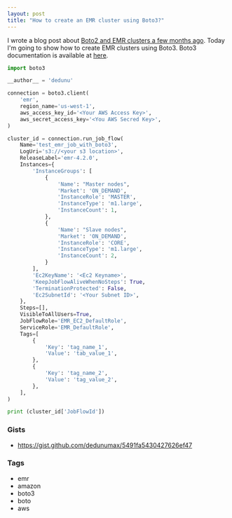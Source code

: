 ```yaml
---
layout: post
title: "How to create an EMR cluster using Boto3?"
---
```


I wrote a blog post about [Boto2 and EMR clusters a few months ago](2016-01-05-how-to-specify-releaselabel-for-emr.md). Today I'm going to show how to create EMR clusters using Boto3. Boto3 documentation is available at [here](https://boto3.amazonaws.com/v1/documentation/api/latest/index.html).

```python
import boto3

__author__ = 'dedunu'

connection = boto3.client(
    'emr',
    region_name='us-west-1',
    aws_access_key_id='<Your AWS Access Key>',
    aws_secret_access_key='<You AWS Secred Key>',
)

cluster_id = connection.run_job_flow(
    Name='test_emr_job_with_boto3',
    LogUri='s3://<your s3 location>',
    ReleaseLabel='emr-4.2.0',
    Instances={
        'InstanceGroups': [
            {
                'Name': "Master nodes",
                'Market': 'ON_DEMAND',
                'InstanceRole': 'MASTER',
                'InstanceType': 'm1.large',
                'InstanceCount': 1,
            },
            {
                'Name': "Slave nodes",
                'Market': 'ON_DEMAND',
                'InstanceRole': 'CORE',
                'InstanceType': 'm1.large',
                'InstanceCount': 2,
            }
        ],
        'Ec2KeyName': '<Ec2 Keyname>',
        'KeepJobFlowAliveWhenNoSteps': True,
        'TerminationProtected': False,
        'Ec2SubnetId': '<Your Subnet ID>',
    },
    Steps=[],
    VisibleToAllUsers=True,
    JobFlowRole='EMR_EC2_DefaultRole',
    ServiceRole='EMR_DefaultRole',
    Tags=[
        {
            'Key': 'tag_name_1',
            'Value': 'tab_value_1',
        },
        {
            'Key': 'tag_name_2',
            'Value': 'tag_value_2',
        },
    ],
)

print (cluster_id['JobFlowId'])
```

### Gists

- <https://gist.github.com/dedunumax/5491fa5430427626ef47>

### Tags

- emr
- amazon
- boto3
- boto
- aws
